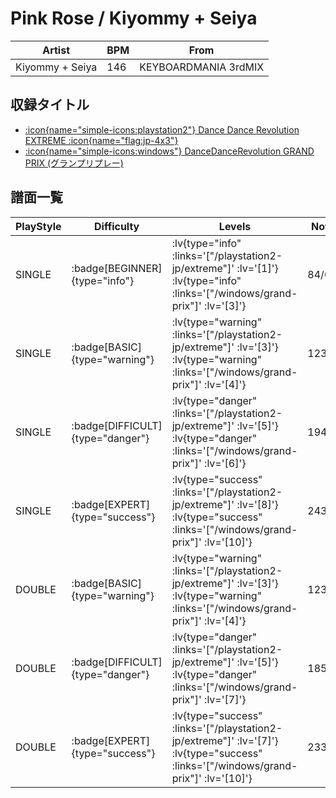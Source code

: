 # Pink Rose / Kiyommy + Seiya

|Artist|BPM|From|
|------|---|----|
|Kiyommy + Seiya|146|KEYBOARDMANIA 3rdMIX|

## 収録タイトル

- [ :icon{name="simple-icons:playstation2"} Dance Dance Revolution EXTREME :icon{name="flag:jp-4x3"} ](/playstation2-jp/extreme)
- [ :icon{name="simple-icons:windows"} DanceDanceRevolution GRAND PRIX (グランプリプレー)](/windows/grand-prix)

## 譜面一覧

|PlayStyle|Difficulty|Levels|Notes|Movie|
|---------|----------|------|-----|-----|
|SINGLE| :badge[BEGINNER]{type="info"} | :lv{type="info" :links='["/playstation2-jp/extreme"]' :lv='[1]'}  :lv{type="info" :links='["/windows/grand-prix"]' :lv='[3]'} |84/0||
|SINGLE| :badge[BASIC]{type="warning"} | :lv{type="warning" :links='["/playstation2-jp/extreme"]' :lv='[3]'}  :lv{type="warning" :links='["/windows/grand-prix"]' :lv='[4]'} |123/5||
|SINGLE| :badge[DIFFICULT]{type="danger"} | :lv{type="danger" :links='["/playstation2-jp/extreme"]' :lv='[5]'}  :lv{type="danger" :links='["/windows/grand-prix"]' :lv='[6]'} |194/8||
|SINGLE| :badge[EXPERT]{type="success"} | :lv{type="success" :links='["/playstation2-jp/extreme"]' :lv='[8]'}  :lv{type="success" :links='["/windows/grand-prix"]' :lv='[10]'} |243/25||
|DOUBLE| :badge[BASIC]{type="warning"} | :lv{type="warning" :links='["/playstation2-jp/extreme"]' :lv='[3]'}  :lv{type="warning" :links='["/windows/grand-prix"]' :lv='[4]'} |123/2||
|DOUBLE| :badge[DIFFICULT]{type="danger"} | :lv{type="danger" :links='["/playstation2-jp/extreme"]' :lv='[5]'}  :lv{type="danger" :links='["/windows/grand-prix"]' :lv='[7]'} |185/13||
|DOUBLE| :badge[EXPERT]{type="success"} | :lv{type="success" :links='["/playstation2-jp/extreme"]' :lv='[7]'}  :lv{type="success" :links='["/windows/grand-prix"]' :lv='[10]'} |233/15||

